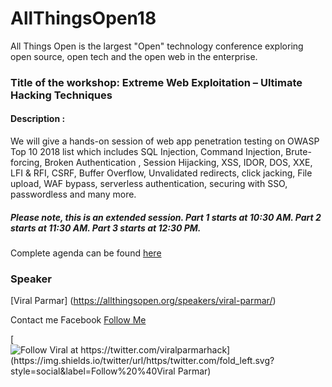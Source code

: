 # AllThingsOpen18
All Things Open is the largest "Open" technology conference exploring open source, open tech and the open web in the enterprise. 

### Title of the workshop: Extreme Web Exploitation – Ultimate Hacking Techniques
#### Description :
We will give a hands-on session of web app penetration testing on OWASP Top 10 2018 list which includes SQL Injection, Command Injection, Brute-forcing, Broken Authentication , Session Hijacking, XSS, IDOR, DOS, XXE, LFI & RFI, CSRF, Buffer Overflow, Unvalidated redirects, click jacking, File upload, WAF bypass, serverless authentication, securing with SSO, passwordless and many more.

##### Please note, this is an extended session. Part 1 starts at 10:30 AM. Part 2 starts at 11:30 AM. Part 3 starts at 12:30 PM.
Complete agenda can be found [here](https://allthingsopen.org/schedule/)

### Speaker
[Viral Parmar] (https://allthingsopen.org/speakers/viral-parmar/)

Contact me 
Facebook [Follow Me](https://www.facebook.com/viralparmarhack/)

[![Follow Viral at https://twitter.com/viralparmarhack](https://img.shields.io/twitter/url/https/twitter.com/fold_left.svg?style=social&label=Follow%20%40Viral Parmar)](https://twitter.com/viralparmarhack)
